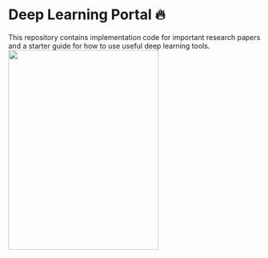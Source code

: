 # Deep Learning Portal 🔥
This repository contains implementation code for important research papers and a starter guide for how to use useful deep learning tools.
<image width="300px" height="400px" src= "https://github.com/arun477/deep_learning_portal/assets/25299377/faadc50e-97ee-4429-abd5-0a7e0ad4c654" />


